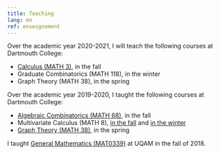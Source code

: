 ```yaml
---
title: Teaching
lang: en
ref: enseignement
---
```


Over the academic year 2020-2021, I will teach the following courses at Dartmouth College:
 * [Calculus (MATH 3)](https://math.dartmouth.edu/~m3f20), in the fall
 * Graduate Combinatorics (MATH 118), in the winter
 * Graph Theory (MATH 38), in the spring

Over the academic year 2019-2020, I taught the following courses at Dartmouth College:
 * [Algebraic Combinatorics (MATH 68)](https://math.dartmouth.edu/~m68f19), in the fall
 * Multivariate Calculus (MATH 8), [in the fall](https://math.dartmouth.edu/~m8f19) and [in the winter](https://math.dartmouth.edu/~m8w20)
 * [Graph Theory (MATH 38)](https://math.dartmouth.edu/~m38s20), in the spring

I taught [General Mathematics (MAT0339)](mat0339.html) at UQAM in the fall of 2018.

